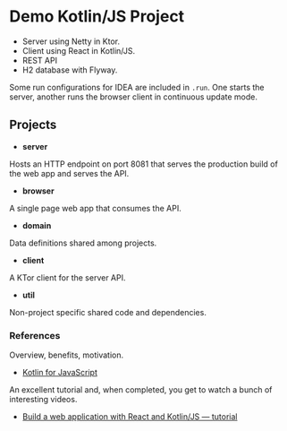 # Demo Kotlin/JS Project

* Server using Netty in Ktor.
* Client using React in Kotlin/JS.
* REST API
* H2 database with Flyway.

Some run configurations for IDEA are included in `.run`.
One starts the server, another runs the browser client in continuous update mode.

## Projects

* **server**

Hosts an HTTP endpoint on port 8081 that serves the production build of the web app
and serves the API.

* **browser**

A single page web app that consumes the API.

* **domain**

Data definitions shared among projects.

* **client**

A KTor client for the server API.

* **util**

Non-project specific shared code and dependencies.

### References

Overview, benefits, motivation.

* [Kotlin for JavaScript](https://kotlinlang.org/docs/js-overview.html)

An excellent tutorial and, when completed, you get to watch a bunch of interesting videos.

* [Build a web application with React and Kotlin/JS — tutorial](https://kotlinlang.org/docs/js-react.html)
